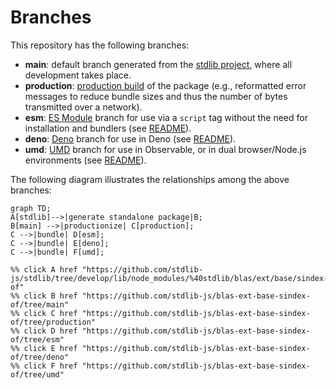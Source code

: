 <!--

@license Apache-2.0

Copyright (c) 2022 The Stdlib Authors.

Licensed under the Apache License, Version 2.0 (the "License");
you may not use this file except in compliance with the License.
You may obtain a copy of the License at

    http://www.apache.org/licenses/LICENSE-2.0

Unless required by applicable law or agreed to in writing, software
distributed under the License is distributed on an "AS IS" BASIS,
WITHOUT WARRANTIES OR CONDITIONS OF ANY KIND, either express or implied.
See the License for the specific language governing permissions and
limitations under the License.

-->

# Branches

This repository has the following branches:

-   **main**: default branch generated from the [stdlib project][stdlib-url], where all development takes place.
-   **production**: [production build][production-url] of the package (e.g., reformatted error messages to reduce bundle sizes and thus the number of bytes transmitted over a network).
-   **esm**: [ES Module][esm-url] branch for use via a `script` tag without the need for installation and bundlers (see [README][esm-readme]).
-   **deno**: [Deno][deno-url] branch for use in Deno (see [README][deno-readme]).
-   **umd**: [UMD][umd-url] branch for use in Observable, or in dual browser/Node.js environments (see [README][umd-readme]).

The following diagram illustrates the relationships among the above branches:

```mermaid
graph TD;
A[stdlib]-->|generate standalone package|B;
B[main] -->|productionize| C[production];
C -->|bundle| D[esm];
C -->|bundle| E[deno];
C -->|bundle| F[umd];

%% click A href "https://github.com/stdlib-js/stdlib/tree/develop/lib/node_modules/%40stdlib/blas/ext/base/sindex-of"
%% click B href "https://github.com/stdlib-js/blas-ext-base-sindex-of/tree/main"
%% click C href "https://github.com/stdlib-js/blas-ext-base-sindex-of/tree/production"
%% click D href "https://github.com/stdlib-js/blas-ext-base-sindex-of/tree/esm"
%% click E href "https://github.com/stdlib-js/blas-ext-base-sindex-of/tree/deno"
%% click F href "https://github.com/stdlib-js/blas-ext-base-sindex-of/tree/umd"
```

[stdlib-url]: https://github.com/stdlib-js/stdlib/tree/develop/lib/node_modules/%40stdlib/blas/ext/base/sindex-of
[production-url]: https://github.com/stdlib-js/blas-ext-base-sindex-of/tree/production
[deno-url]: https://github.com/stdlib-js/blas-ext-base-sindex-of/tree/deno
[deno-readme]: https://github.com/stdlib-js/blas-ext-base-sindex-of/blob/deno/README.md
[umd-url]: https://github.com/stdlib-js/blas-ext-base-sindex-of/tree/umd
[umd-readme]: https://github.com/stdlib-js/blas-ext-base-sindex-of/blob/umd/README.md
[esm-url]: https://github.com/stdlib-js/blas-ext-base-sindex-of/tree/esm
[esm-readme]: https://github.com/stdlib-js/blas-ext-base-sindex-of/blob/esm/README.md